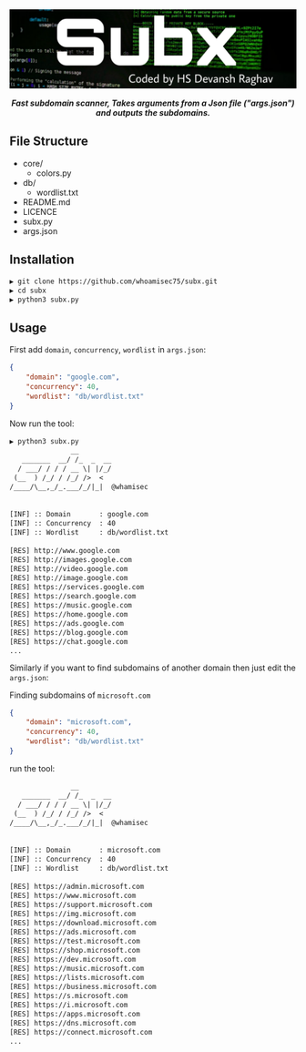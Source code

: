 <img src="https://github.com/whoamisec75/subx/blob/main/static/IMG_20211201_184428.jpg"/>

<p align="center"><b><i>Fast subdomain scanner, Takes arguments from a Json file ("args.json") and outputs the subdomains.</b></i></p>

## File Structure

* core/
  * colors.py
* db/
  * wordlist.txt
* README.md
* LICENCE
* subx.py
* args.json

## Installation

```
▶ git clone https://github.com/whoamisec75/subx.git
▶ cd subx
▶ python3 subx.py
```

## Usage 

First add  `domain`, `concurrency`, `wordlist` in `args.json`: 

```json
{
    "domain": "google.com", 
    "concurrency": 40, 
    "wordlist": "db/wordlist.txt" 
}
```
Now run the tool:

```
▶ python3 subx.py
               __         
   _______  __/ /_  _  __
  / ___/ / / / __ \| |/_/
 (__  ) /_/ / /_/ />  <  
/____/\__,_/_.___/_/|_|  @whamisec
                         

[INF] :: Domain       : google.com
[INF] :: Concurrency  : 40
[INF] :: Wordlist     : db/wordlist.txt

[RES] http://www.google.com
[RES] http://images.google.com
[RES] http://video.google.com
[RES] http://image.google.com
[RES] https://services.google.com
[RES] https://search.google.com
[RES] https://music.google.com
[RES] https://home.google.com
[RES] https://ads.google.com
[RES] https://blog.google.com
[RES] https://chat.google.com
...
```

Similarly if you want to find subdomains of another domain then just edit the `args.json`:

Finding subdomains of `microsoft.com`

```json
{
    "domain": "microsoft.com", 
    "concurrency": 40, 
    "wordlist": "db/wordlist.txt" 
}
```

run the tool:

```
               __        
   _______  __/ /_  _  __
  / ___/ / / / __ \| |/_/
 (__  ) /_/ / /_/ />  <  
/____/\__,_/_.___/_/|_|  @whamisec
                         

[INF] :: Domain       : microsoft.com
[INF] :: Concurrency  : 40
[INF] :: Wordlist     : db/wordlist.txt

[RES] https://admin.microsoft.com
[RES] https://www.microsoft.com
[RES] https://support.microsoft.com
[RES] https://img.microsoft.com
[RES] https://download.microsoft.com
[RES] https://ads.microsoft.com
[RES] https://test.microsoft.com
[RES] https://shop.microsoft.com
[RES] https://dev.microsoft.com
[RES] https://music.microsoft.com
[RES] https://lists.microsoft.com
[RES] https://business.microsoft.com
[RES] https://s.microsoft.com
[RES] https://i.microsoft.com
[RES] https://apps.microsoft.com
[RES] https://dns.microsoft.com
[RES] https://connect.microsoft.com
...
```
